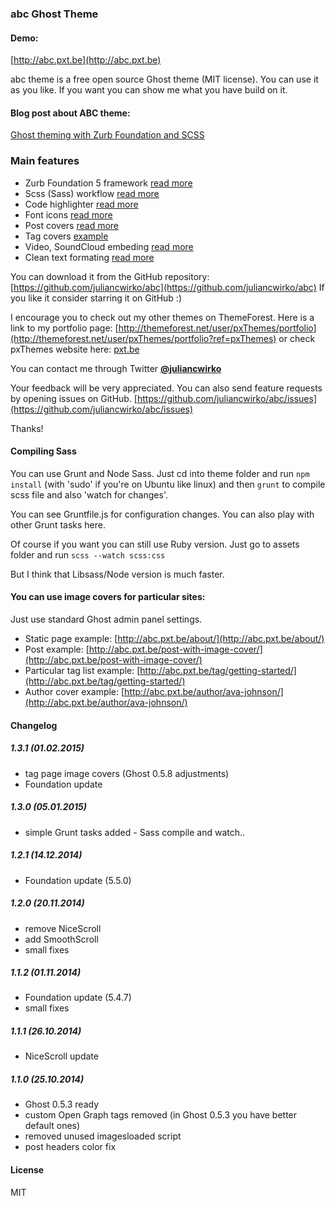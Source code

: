 ### abc Ghost Theme

#### Demo:
[http://abc.pxt.be](http://abc.pxt.be)

abc theme is a free open source Ghost theme (MIT license).
You can use it as you like. If you want you can show me what you have build on it.

#### Blog post about ABC theme:
[Ghost theming with Zurb Foundation and SCSS](http://julian.io/ghost-theming-with-zurb-foundation-and-scss/)

### Main features
* Zurb Foundation 5 framework [read more](http://abc.pxt.be/zurb-foundation-5/)
* Scss (Sass) workflow [read more](http://abc.pxt.be/scss-workflow/)
* Code highlighter [read more](http://abc.pxt.be/code-highlighter/)
* Font icons [read more](http://abc.pxt.be/font-icons-to-use/)
* Post covers [read more](http://abc.pxt.be/post-with-image-cover/)
* Tag covers [example](http://abc.pxt.be/tag/getting-started/)
* Video, SoundCloud embeding [read more](http://abc.pxt.be/video-soundcloud/)
* Clean text formating [read more](http://abc.pxt.be/welcome-to-ghost/)

You can download it from the GitHub repository:
[https://github.com/juliancwirko/abc](https://github.com/juliancwirko/abc)
If you like it consider starring it on GitHub :)

I encourage you to check out my other themes on ThemeForest. Here is a link to my portfolio page: [http://themeforest.net/user/pxThemes/portfolio](http://themeforest.net/user/pxThemes/portfolio?ref=pxThemes) or check pxThemes website here: [pxt.be](http://pxt.be)

You can contact me through Twitter [**@juliancwirko**](https://twitter.com/JulianCwirko)

Your feedback will be very appreciated. You can also send feature requests by opening issues on GitHub.
[https://github.com/juliancwirko/abc/issues](https://github.com/juliancwirko/abc/issues)

Thanks!

#### Compiling Sass

You can use Grunt and Node Sass. Just cd into theme folder and run ````npm install```` (with 'sudo' if you're on Ubuntu like linux) and then ````grunt```` to compile scss file and also 'watch for changes'.

You can see Gruntfile.js for configuration changes. You can also play with other Grunt tasks here.

Of course if you want you can still use Ruby version. Just go to assets folder and run ````scss --watch scss:css````

But I think that Libsass/Node version is much faster.

#### You can use image covers for particular sites:

Just use standard Ghost admin panel settings.

- Static page example: [http://abc.pxt.be/about/](http://abc.pxt.be/about/)
- Post example: [http://abc.pxt.be/post-with-image-cover/](http://abc.pxt.be/post-with-image-cover/)
- Particular tag list example: [http://abc.pxt.be/tag/getting-started/](http://abc.pxt.be/tag/getting-started/)
- Author cover example: [http://abc.pxt.be/author/ava-johnson/](http://abc.pxt.be/author/ava-johnson/)


#### Changelog

##### 1.3.1 (01.02.2015)

- tag page image covers (Ghost 0.5.8 adjustments)
- Foundation update

##### 1.3.0 (05.01.2015)

- simple Grunt tasks added - Sass compile and watch..

##### 1.2.1 (14.12.2014)

- Foundation update (5.5.0)

##### 1.2.0 (20.11.2014)

- remove NiceScroll
- add SmoothScroll
- small fixes

##### 1.1.2 (01.11.2014)

- Foundation update (5.4.7)
- small fixes

##### 1.1.1 (26.10.2014)

- NiceScroll update

##### 1.1.0 (25.10.2014)

- Ghost 0.5.3 ready
- custom Open Graph tags removed (in Ghost 0.5.3 you have better default ones)
- removed unused imagesloaded script
- post headers color fix

#### License

MIT
